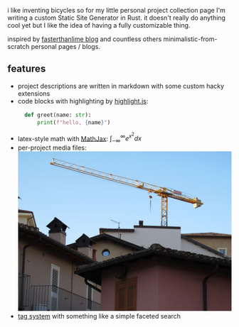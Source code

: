 i like inventing bicycles so for my little personal project collection page I'm writing
a custom Static Site Generator in Rust. it doesn't really do anything cool yet but I like
the idea of having a fully customizable thing.

inspired by [fasterthanlime blog](https://fasterthanli.me/) and countless others
minimalistic-from-scratch personal pages / blogs.

## features
- project descriptions are written in markdown with some custom hacky extensions
- code blocks with highlighting by [highlight.js](https://highlightjs.org/):
  ```python
    def greet(name: str):
        print(f"hello, {name}")
  ```
- latex-style math with [MathJax](https://www.mathjax.org/):
$\displaystyle \int_{-\infty}^{\infty} e^{x^2} dx$
- per-project media files:
![photo example](media/photo-example.jpg)
- [tag system](/tags) with something like a simple faceted search
